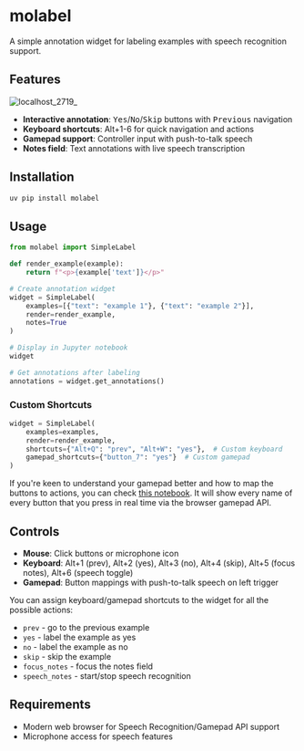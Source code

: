 # molabel

A simple annotation widget for labeling examples with speech recognition support.

## Features

![localhost_2719_](https://github.com/user-attachments/assets/58c9622d-e497-4965-a564-b8340e66da90)

- **Interactive annotation**: <kbd>Yes</kbd>/<kbd>No</kbd>/<kbd>Skip</kbd> buttons with <kbd>Previous</kbd> navigation
- **Keyboard shortcuts**: Alt+1-6 for quick navigation and actions
- **Gamepad support**: Controller input with push-to-talk speech
- **Notes field**: Text annotations with live speech transcription

## Installation

```bash
uv pip install molabel
```

## Usage

```python
from molabel import SimpleLabel

def render_example(example):
    return f"<p>{example['text']}</p>"

# Create annotation widget
widget = SimpleLabel(
    examples=[{"text": "example 1"}, {"text": "example 2"}],
    render=render_example,
    notes=True
)

# Display in Jupyter notebook
widget

# Get annotations after labeling
annotations = widget.get_annotations()
```

### Custom Shortcuts

```python
widget = SimpleLabel(
    examples=examples,
    render=render_example,
    shortcuts={"Alt+Q": "prev", "Alt+W": "yes"},  # Custom keyboard
    gamepad_shortcuts={"button_7": "yes"}  # Custom gamepad
)
```

If you're keen to understand your gamepad better and how to map the buttons to actions, you can check [this notebook](https://koaning.github.io/mopad/). It will show every name of every button that you press in real time via the browser gamepad API. 

## Controls

- **Mouse**: Click buttons or microphone icon
- **Keyboard**: Alt+1 (prev), Alt+2 (yes), Alt+3 (no), Alt+4 (skip), Alt+5 (focus notes), Alt+6 (speech toggle)
- **Gamepad**: Button mappings with push-to-talk speech on left trigger

You can assign keyboard/gamepad shortcuts to the widget for all the possible actions: 

- `prev` - go to the previous example
- `yes` - label the example as yes
- `no` - label the example as no
- `skip` - skip the example
- `focus_notes` - focus the notes field
- `speech_notes` - start/stop speech recognition

## Requirements

- Modern web browser for Speech Recognition/Gamepad API support
- Microphone access for speech features
